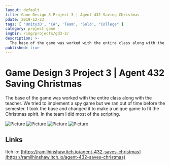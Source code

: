 ```yaml
---
layout: default
title: Game Design 3 Project 3 | Agent 432 Saving Christmas
pdate: 2019-12-23
tags: [ 'Unity3D', 'C#', 'Team', 'Solo', "College" ]
category: project game
imgDir: /img/projects/gd3-3/
description: >-
  The base of the game was worked with the entire class along with the teacher. We tried to implement a spy game but we ran out of time before the semester. I took the base and changed it to make a unique game to fit the Christmas spirit. In the team I did most of the scripting.
published: true
---
```



Game Design 3 Project 3 | Agent 432 Saving Christmas
================


<div class="content-spacing"></div>

  The base of the game was worked with the entire class along with the teacher. We tried to implement a spy game but we ran out of time before the semester. I took the base and changed it to make a unique game to fit the Christmas spirit. In the team I did most of the scripting.

  ![Picture]( {{page.imgDir}}/1.png)
  ![Picture]( {{page.imgDir}}/2.png)
  ![Picture]( {{page.imgDir}}/3.png)
  ![Picture]( {{page.imgDir}}/4.png)


<div class="content-spacing"></div>

Links
-----

Itch.io: [https://ramilhinshaw.itch.io/agent-432-saves-christmas](https://ramilhinshaw.itch.io/agent-432-saves-christmas)
